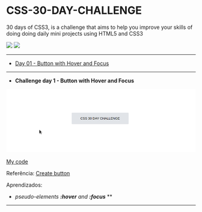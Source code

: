 # CSS-30-DAY-CHALLENGE

30 days of CSS3, is a challenge that aims to help you improve your skills of doing doing daily mini projects using HTML5 and CSS3

<img src="https://img.shields.io/badge/html5%20-%23E34F26.svg?&style=for-the-badge&logo=html5&logoColor=white"/> <img src="https://img.shields.io/badge/css3%20-%231572B6.svg?&style=for-the-badge&logo=css3&logoColor=white"/> 

---
* [Day 01 - Button with Hover and Focus](#id01)
--- 

- **Challenge day 1 - Button with Hover and Focus** <a name="id01"></a>

![](day-1/day-1.gif)

[My code](https://github.com/angelafonsecafaria/CSS-30-DAY-CHALLENGE/tree/master/day-1)

Referência:
[Create button](https://www.w3schools.com/tags/tag_button.asp)

Aprendizados:

* *pseudo-elements **:hover** and **:focus***
**
--- 

